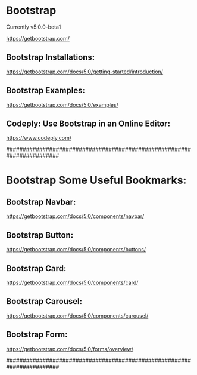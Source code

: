 # Bootstrap 
Currently v5.0.0-beta1

https://getbootstrap.com/



## Bootstrap Installations:
https://getbootstrap.com/docs/5.0/getting-started/introduction/



## Bootstrap Examples:
https://getbootstrap.com/docs/5.0/examples/


## Codeply: Use Bootstrap in an Online Editor:
https://www.codeply.com/



########################################################################



# Bootstrap Some Useful Bookmarks:

## Bootstrap Navbar:
https://getbootstrap.com/docs/5.0/components/navbar/


## Bootstrap Button:
https://getbootstrap.com/docs/5.0/components/buttons/


## Bootstrap Card:
https://getbootstrap.com/docs/5.0/components/card/


## Bootstrap Carousel:
https://getbootstrap.com/docs/5.0/components/carousel/


## Bootstrap Form:
https://getbootstrap.com/docs/5.0/forms/overview/


########################################################################
